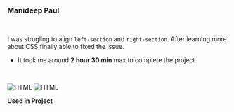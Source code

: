 ### Manideep Paul 

<br>


I was strugling to align `left-section` and `right-section`. After learning more about CSS finally able to fixed the issue. 

- It took me around **2 hour 30 min** max to complete the project.

<br>

![HTML](https://img.shields.io/badge/-HTML-D4F6CC?logo=HTML5)
![HTML](https://img.shields.io/badge/-CSS%20-1572B6?logo=CSS3)

**Used in Project**
